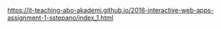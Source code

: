 https://it-teaching-abo-akademi.github.io/2018-interactive-web-apps-assignment-1-sstepano/index_1.html
